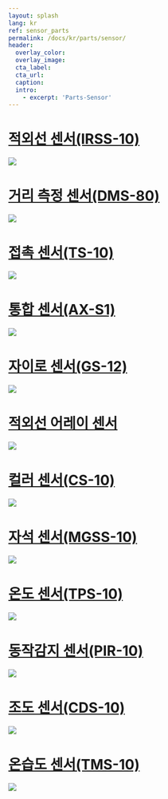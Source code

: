 ```yaml
---
layout: splash
lang: kr
ref: sensor_parts
permalink: /docs/kr/parts/sensor/
header:
  overlay_color:
  overlay_image:
  cta_label:
  cta_url:
  caption:
  intro:
    - excerpt: 'Parts-Sensor'
---
```


# [적외선 센서(IRSS-10)](#적외선-센서irss-10)

[![](/assets/images/parts/sensors/ir.jpg)](/docs/kr/parts/sensor/irss-10/)

# [거리 측정 센서(DMS-80)](#거리-측정-센서dms-80)

[![](/assets/images/parts/sensors/dms-80_product.jpg)](/docs/kr/parts/sensor/dms-80/)

# [접촉 센서(TS-10)](#접촉-센서ts-10)

[![](/assets/images/parts/sensors/touch.jpg)](/docs/kr/parts/sensor/ts-10/)

# [통합 센서(AX-S1)](#통합-센서ax-s1)

[![](/assets/images/parts/sensors/ax-s1_product.png)](/docs/kr/parts/sensor/ax-s1/)

# [자이로 센서(GS-12)](#자이로-센서gs-12)

[![](/assets/images/parts/sensors/gyro_new.jpg)](/docs/kr/parts/sensor/gs-12/)

# [적외선 어레이 센서](#적외선-어레이-센서)

[![](/assets/images/parts/sensors/ir-array_product_01.jpg)](/docs/kr/parts/sensor/ir-array/)

# [컬러 센서(CS-10)](#컬러-센서cs-10)

[![](/assets/images/parts/sensors/cs-10_product.png)](/docs/kr/parts/sensor/cs-10/)

# [자석 센서(MGSS-10)](#자석-센서mgss-10)

[![](/assets/images/parts/sensors/mgss-10_product.png)](/docs/kr/parts/sensor/mgss-10/)

# [온도 센서(TPS-10)](#온도-센서tps-10)

[![](/assets/images/parts/sensors/tps-10_product.jpg)](/docs/kr/parts/sensor/tps-10/)

# [동작감지 센서(PIR-10)](#동작감지-센서pir-10)

[![](/assets/images/parts/sensors/pir-10_product.jpg)](/docs/kr/parts/sensor/pir-10/)

# [조도 센서(CDS-10)](#조도-센서cds-10)

[![](/assets/images/parts/sensors/cds_sensor.jpg)](/docs/kr/parts/sensor/cds-10/)

# [온습도 센서(TMS-10)](#온습도-센서tms-10)

[![](/assets/images/parts/sensors//tms_sensor.jpg)](/docs/kr/parts/sensor/tms-10/)
